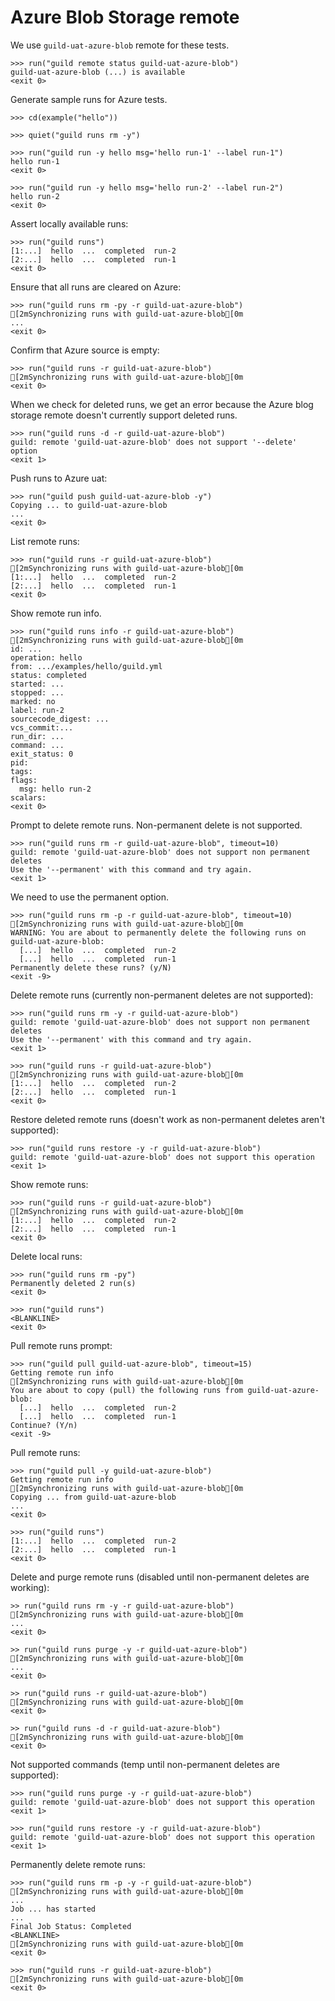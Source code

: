 # Azure Blob Storage remote

We use `guild-uat-azure-blob` remote for these tests.

    >>> run("guild remote status guild-uat-azure-blob")
    guild-uat-azure-blob (...) is available
    <exit 0>

Generate sample runs for Azure tests.

    >>> cd(example("hello"))

    >>> quiet("guild runs rm -y")

    >>> run("guild run -y hello msg='hello run-1' --label run-1")
    hello run-1
    <exit 0>

    >>> run("guild run -y hello msg='hello run-2' --label run-2")
    hello run-2
    <exit 0>

Assert locally available runs:

    >>> run("guild runs")
    [1:...]  hello  ...  completed  run-2
    [2:...]  hello  ...  completed  run-1
    <exit 0>

Ensure that all runs are cleared on Azure:

    >>> run("guild runs rm -py -r guild-uat-azure-blob")
    [2mSynchronizing runs with guild-uat-azure-blob[0m
    ...
    <exit 0>

Confirm that Azure source is empty:

    >>> run("guild runs -r guild-uat-azure-blob")
    [2mSynchronizing runs with guild-uat-azure-blob[0m
    <exit 0>

When we check for deleted runs, we get an error because the Azure blog
storage remote doesn't currently support deleted runs.

    >>> run("guild runs -d -r guild-uat-azure-blob")
    guild: remote 'guild-uat-azure-blob' does not support '--delete' option
    <exit 1>

Push runs to Azure uat:

    >>> run("guild push guild-uat-azure-blob -y")
    Copying ... to guild-uat-azure-blob
    ...
    <exit 0>

List remote runs:

    >>> run("guild runs -r guild-uat-azure-blob")
    [2mSynchronizing runs with guild-uat-azure-blob[0m
    [1:...]  hello  ...  completed  run-2
    [2:...]  hello  ...  completed  run-1
    <exit 0>

Show remote run info.

    >>> run("guild runs info -r guild-uat-azure-blob")
    [2mSynchronizing runs with guild-uat-azure-blob[0m
    id: ...
    operation: hello
    from: .../examples/hello/guild.yml
    status: completed
    started: ...
    stopped: ...
    marked: no
    label: run-2
    sourcecode_digest: ...
    vcs_commit:...
    run_dir: ...
    command: ...
    exit_status: 0
    pid:
    tags:
    flags:
      msg: hello run-2
    scalars:
    <exit 0>

Prompt to delete remote runs. Non-permanent delete is not supported.

    >>> run("guild runs rm -r guild-uat-azure-blob", timeout=10)
    guild: remote 'guild-uat-azure-blob' does not support non permanent deletes
    Use the '--permanent' with this command and try again.
    <exit 1>

We need to use the permanent option.

    >>> run("guild runs rm -p -r guild-uat-azure-blob", timeout=10)
    [2mSynchronizing runs with guild-uat-azure-blob[0m
    WARNING: You are about to permanently delete the following runs on guild-uat-azure-blob:
      [...]  hello  ...  completed  run-2
      [...]  hello  ...  completed  run-1
    Permanently delete these runs? (y/N)
    <exit -9>

Delete remote runs (currently non-permanent deletes are not
supported):

    >>> run("guild runs rm -y -r guild-uat-azure-blob")
    guild: remote 'guild-uat-azure-blob' does not support non permanent deletes
    Use the '--permanent' with this command and try again.
    <exit 1>

    >>> run("guild runs -r guild-uat-azure-blob")
    [2mSynchronizing runs with guild-uat-azure-blob[0m
    [1:...]  hello  ...  completed  run-2
    [2:...]  hello  ...  completed  run-1
    <exit 0>

Restore deleted remote runs (doesn't work as non-permanent deletes
aren't supported):

    >>> run("guild runs restore -y -r guild-uat-azure-blob")
    guild: remote 'guild-uat-azure-blob' does not support this operation
    <exit 1>

Show remote runs:

    >>> run("guild runs -r guild-uat-azure-blob")
    [2mSynchronizing runs with guild-uat-azure-blob[0m
    [1:...]  hello  ...  completed  run-2
    [2:...]  hello  ...  completed  run-1
    <exit 0>

Delete local runs:

    >>> run("guild runs rm -py")
    Permanently deleted 2 run(s)
    <exit 0>

    >>> run("guild runs")
    <BLANKLINE>
    <exit 0>

Pull remote runs prompt:

    >>> run("guild pull guild-uat-azure-blob", timeout=15)
    Getting remote run info
    [2mSynchronizing runs with guild-uat-azure-blob[0m
    You are about to copy (pull) the following runs from guild-uat-azure-blob:
      [...]  hello  ...  completed  run-2
      [...]  hello  ...  completed  run-1
    Continue? (Y/n)
    <exit -9>

Pull remote runs:

    >>> run("guild pull -y guild-uat-azure-blob")
    Getting remote run info
    [2mSynchronizing runs with guild-uat-azure-blob[0m
    Copying ... from guild-uat-azure-blob
    ...
    <exit 0>

    >>> run("guild runs")
    [1:...]  hello  ...  completed  run-2
    [2:...]  hello  ...  completed  run-1
    <exit 0>

Delete and purge remote runs (disabled until non-permanent deletes are
working):

    >> run("guild runs rm -y -r guild-uat-azure-blob")
    [2mSynchronizing runs with guild-uat-azure-blob[0m
    ...
    <exit 0>

    >> run("guild runs purge -y -r guild-uat-azure-blob")
    [2mSynchronizing runs with guild-uat-azure-blob[0m
    ...
    <exit 0>

    >> run("guild runs -r guild-uat-azure-blob")
    [2mSynchronizing runs with guild-uat-azure-blob[0m
    <exit 0>

    >> run("guild runs -d -r guild-uat-azure-blob")
    [2mSynchronizing runs with guild-uat-azure-blob[0m
    <exit 0>

Not supported commands (temp until non-permanent deletes are
supported):

    >>> run("guild runs purge -y -r guild-uat-azure-blob")
    guild: remote 'guild-uat-azure-blob' does not support this operation
    <exit 1>

    >>> run("guild runs restore -y -r guild-uat-azure-blob")
    guild: remote 'guild-uat-azure-blob' does not support this operation
    <exit 1>

Permanently delete remote runs:

    >>> run("guild runs rm -p -y -r guild-uat-azure-blob")
    [2mSynchronizing runs with guild-uat-azure-blob[0m
    ...
    Job ... has started
    ...
    Final Job Status: Completed
    <BLANKLINE>
    [2mSynchronizing runs with guild-uat-azure-blob[0m
    <exit 0>

    >>> run("guild runs -r guild-uat-azure-blob")
    [2mSynchronizing runs with guild-uat-azure-blob[0m
    <exit 0>
